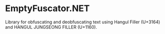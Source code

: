 # EmptyFuscator.NET
Library for obfuscating and deobfuscating text using Hangul Filler (U+3164) and HANGUL JUNGSEONG FILLER (U+1160).
